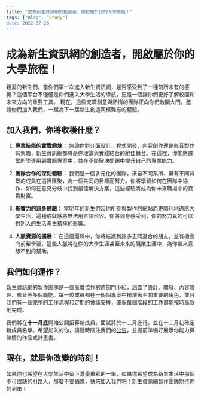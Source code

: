 ```yaml
---
title: "成為新生資訊網的創造者，開啟屬於你的大學旅程！"
tags: ["Blog", “Study"]
date: 2022-07-26
---
```


# 成為新生資訊網的創造者，開啟屬於你的大學旅程！

親愛的新生們，當你們第一次進入新生資訊網，是否感受到了一種前所未有的感覺？這個平台不僅僅是你們進入大學生活的導航，更是一個讓你們更好了解校園和未來方向的重要工具。
現在，這個充滿創意與熱情的團隊正向你們敞開大門，邀請你們加入我們，一起為下一屆新生創造同樣難忘的體驗。

## 加入我們，你將收穫什麼？

1. **專業技能的實戰鍛煉：** 無論你對介面設計、程式開發、內容創作還是影音製作有興趣，新生資訊網都將是你理論與實踐結合的絕佳舞台。在這裡，你能將課堂所學運用到實際專案中，並在不斷解決問題中提升自己的專業能力。

2. **團隊合作的深刻體驗：** 我們是一個多元化的團隊，來自不同系所、擁有不同背景的成員在這裡匯聚，為一個共同的目標而努力。你將學習如何在團隊中協作、如何在意見分歧中找到最佳解決方案，這些經驗將成為你未來職場中的寶貴財富。

3. **影響力的親身體驗：** 當明年的新生們因你所參與製作的網站而更順利地適應大學生活，這種成就感將無法用言語形容。你將親身感受到，你的努力真的可以對別人的生活產生積極的影響。

4. **人脈資源的擴展：** 在這個團隊中，你將結識到許多志同道合的朋友，並有機會向前輩學習，這些人脈將在你的大學生涯甚至未來的職業生涯中，為你帶來意想不到的幫助。

## 我們如何運作？

新生資訊網的製作團隊是一個高度協作的跨部門小組，涵蓋了設計、開發、內容管理、影音等多個職能。每一位成員都在一個個專案中扮演著至關重要的角色，並且我們有一個完整的工作流程和定期的會議安排，確保每個階段的工作都能按時高效地完成。

我們將在**十一月底**開始公開招募新成員。面試將於十二月進行，並在十二月初確定新成員名單。希望加入的你，請隨時關注我們的[公告](https://www.facebook.com/ncufreshweb)，並提前準備好展示你能力與熱情的作品或計畫書。

## 現在，就是你改變的時刻！

如果你也希望在大學生活中留下濃墨重彩的一筆，如果你希望成為新生生活中那個不可或缺的引路人，那麼不要猶豫，快來加入我們吧！新生資訊網製作團隊期待你的到來！
